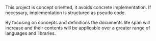 This project is concept oriented, it avoids concrete implementation.
If necessary, implementation is structured as pseudo code.

By focusing on concepts and definitions the documents life span will 
increase and their contents will be applicable over a greater range of 
languages and libraries.
